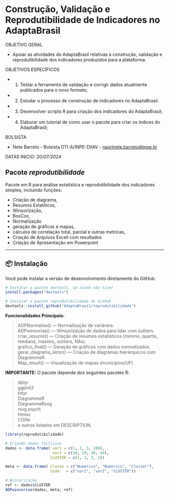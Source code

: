 # Construção, Validação e Reprodutibilidade de Indicadores no AdaptaBrasil 

OBJETIVO GERAL

* Apoiar as atividades do AdaptaBrasil relativas à construção, validação e reprodutibilidade dos indicadores produzidos para a plataforma.

OBJETIVOS ESPECÍFICOS

   - 1.	Testar a ferramenta de validação e corrigir dados atualmente publicados para o novo formato;
   - 2.	Estudar o processo de construção de indicadores no AdaptaBrasil.
   - 3.	Desenvolver scripts R para criação dos indicadores do AdaptaBrasil;
   - 4.	Elaborar um tutorial de como usar o pacote para criar os índices do AdaptaBrasil;
        
BOLSISTA  
* Nete Barreto - Bolsista DTI-A/INPE-DIIAV - naurinete.barreto@inpe.br

DATAS INICIO: _20/07/2024_

## Pacote _reprodutibilidade_ 

Pacote em R para análise estatística e reprodutibilidade dos indicadores simples, incluindo funções: 

- Criação de diagrama,
- Resumos Estatíticos,
- Winsorização,
- BoxCox,
- Normalização
- geração de gráficos e mapas,
- cálculos de correlação total, parcial e outras metricas,
- Criação de Arquivos Excell com resultados
- Criação de Apresentação em Powerpoint 

---

## 📦 Instalação

Você pode instalar a versão de desenvolvimento diretamente do GitHub:

```r
# Instalar o pacote devtools, se ainda não tiver
install.packages("devtools")

# Instalar o pacote reprodutibilidade do GitHub
devtools::install_github("AdaptaBrasil/reprodutibilidade")
```
> <div class="custom-block">
  <strong>Funcionalidades Principais:</strong>
> ADPNormalise() — Normalização de variáveis.  
> ADPwinsorise() — Winsorização de dados para lidar com outliers.  
> criar_resumo() — Criação de resumos estatísticos (mínimo, quartis, mediana, máximo, outliers, NAs).  
> grafico_final() — Geração de gráficos com dados normalizados.  
> gerar_diagrama_setor() — Criação de diagramas hierárquicos com DiagrammeR.  
> Map_result() — Visualização de mapas (municípios/UF).  



> <div class="custom-block">
  <strong>IMPORTANTE:</strong> O pacote depende dos seguintes pacotes R:  
> dplyr  
> ggplot2   
> tidyr  
> DiagrammeR  
> DiagrammeRsvg  
> rsvg
> psych  
> Hmisc  
> COINr  
> e outros listados em DESCRIPTION.
</div>



```R
library(reprodutibilidade)

# Criando dados fictícios
dados <- data.frame( var1 = c(1, 2, 3, 100),
                     var2 = c(10, 20, 30, 40),
                    CLUSTER = c(1, 1, 2, 2))

meta <- data.frame( Classe = c("Numerico", "Numerico", "Cluster"),
                    Code   = c("var1", "var2", "CLUSTER"))

# Winsorização
ref <- dados$CLUSTER
ADPwinsorise(dados, meta, ref)
```
